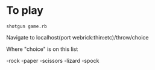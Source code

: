 # To play

```console
shotgun game.rb
```

Navigate to localhost(port webrick:thin:etc)/throw/choice

Where "choice" is on this list

 -rock
 -paper
 -scissors
 -lizard
 -spock
